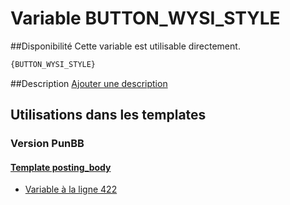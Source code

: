 # Variable BUTTON_WYSI_STYLE

##Disponibilité
Cette variable est utilisable directement.

```html
{BUTTON_WYSI_STYLE}
```

##Description
[Ajouter une description](https://fa-tvars.appspot.com/var/BUTTON_WYSI_STYLE)

## Utilisations dans les templates

### Version PunBB

#### [Template posting_body](punbb/posting_body.md#readme)
* [Variable &agrave; la ligne 422](../punbb/posting_body.tpl#L422)